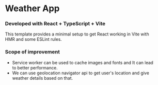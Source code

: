 # Weather App

### Developed with React + TypeScript + Vite

This template provides a minimal setup to get React working in Vite with HMR and some ESLint rules.

### Scope of improvement

- Service worker can be used to cache images and fonts and It can lead to better performance.
- We can use geolocation navigator api to get user's location and give weather details based on that.
